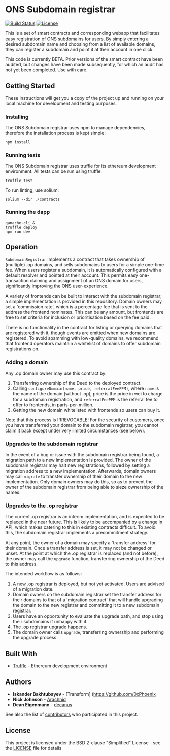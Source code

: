# ONS Subdomain registrar

[![Build Status](https://travis-ci.org/optimismname/subdomain-registrar.svg?branch=master)](https://travis-ci.org/optimismname/subdomain-registrar) [![License](https://img.shields.io/badge/License-BSD--2--Clause-blue.svg)](LICENSE)

This is a set of smart contracts and corresponding webapp that facilitates easy registration of ONS subdomains for users. By simply entering a desired subdomain name and choosing from a list of available domains, they can register a subdomain and point it at their account in one click.

This code is currently BETA. Prior versions of the smart contract have been audited, but changes have been made subsequently, for which an audit has not yet been completed. Use with care.

## Getting Started

These instructions will get you a copy of the project up and running on your local machine for development and testing purposes.

### Installing

The ONS Subdomain registrar uses npm to manage dependencies, therefore the installation process is kept simple:

```
npm install
```

### Running tests

The ONS Subdomain registrar uses truffle for its ethereum development environment. All tests can be run using truffle:

```
truffle test
```

To run linting, use solium:

```
solium --dir ./contracts
```

### Running the dapp

```
ganache-cli &
truffle deploy
npm run dev
```

## Operation

`SubdomainRegistrar` implements a contract that takes ownership of (multiple) .op domains, and sells subdomains to users for a simple one-time fee. When users register a subdomain, it is automatically configured with a default resolver and pointed at their account. This permits easy one-transaction claiming and assignment of an ONS domain for users, significantly improving the ONS user-experience.

A variety of frontends can be built to interact with the subdomain registrar; a simple implementation is provided in this repository. Domain owners may set a 'commission rate', which is a percentage fee that is sent to the address the frontend nominates. This can be any amount, but frontends are free to set criteria for inclusion or prioritisation based on the fee paid.

There is no functionality in the contract for listing or querying domains that are registered with it, though events are emitted when new domains are registered. To avoid spamming with low-quality domains, we recommend that frontend operators maintain a whitelist of domains to offer subdomain registrations on.

### Adding a domain

Any .op domain owner may use this contract by:

 1. Transferring ownership of the Deed to the deployed contract.
 2. Calling `configureDomain(name, price, referralFeePPM)`, where `name` is the name of the domain (without .op), price is the price in wei to charge for a subdomain registration, and `referralFeePPM` is the referral fee to offer to frontends, in parts-per-million.
 3. Getting the new domain whitelisted with frontends so users can buy it.

Note that this process is IRREVOCABLE! For the security of customers, once you have transferred your domain to the subdomain registrar, you cannot claim it back except under very limited circumstances (see below).

### Upgrades to the subdomain registrar

In the event of a bug or issue with the subdomain registrar being found, a migration path to a new implementation is provided. The owner of the subdomain registrar may halt new registrations, followed by setting a migration address to a new implementation. Afterwards, domain owners may call `migrate` to transfer ownership of their domain to the new implementation. Only domain owners may do this, so as to prevent the owner of the subdomain registrar from being able to sieze ownership of the names.

### Upgrades to the .op registrar

The current .op registrar is an interim implementation, and is expected to be replaced in the near future. This is likely to be accompanied by a change in API, which makes catering to this in existing contracts difficult. To avoid this, the subdomain registrar implements a precommitment strategy.

At any point, the owner of a domain may specify a 'transfer address' for their domain. Once a transfer address is set, it may not be changed or unset. At the point at which the .op registrar is replaced (and not before), the owner may call the `upgrade` function, transferring ownership of the Deed to this address.

The intended workflow is as follows:

 1. A new .op registrar is deployed, but not yet activated. Users are advised of a migration date.
 2. Domain owners on the subdomain registrar set the transfer address for their domains to that of a 'migration contract' that will handle upgrading the domain to the new registrar and committing it to a new subdomain registrar.
 3. Users have an opportunity to evaluate the upgrade path, and stop using their subdomains if unhappy with it.
 3. The .op registrar upgrade happens.
 4. The domain owner calls `upgrade`, transferring ownership and performing the upgrade process.

## Built With
* [Truffle](https://github.com/trufflesuite/truffle) - Ethereum development environment


## Authors

* **Iskander Bakhtubayev** - [Transform] (https://github.com/0xPhoenix
* **Nick Johnson** - [Arachnid](https://github.com/Arachnid)
* **Dean Eigenmann** - [decanus](https://github.com/decanus)

See also the list of [contributors](https://github.com/optimismname/subdomain-registrar/contributors) who participated in this project.

## License

This project is licensed under the BSD 2-clause "Simplified" License - see the [LICENSE](LICENSE) file for details
